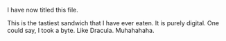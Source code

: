 I have now titled this file.

This is the tastiest sandwich that I have ever eaten. It is purely digital. One could say, I took a byte. Like Dracula. Muhahahaha.